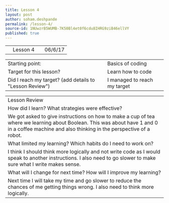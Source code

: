```yaml
---
title: Lesson 4
layout: post
author: soham.deshpande
permalink: /lesson-4/
source-id: 1NUwzrB5WUMB-7K50Bl4et0f6cdu8IHRG9ziB46ellVY
published: true
---
```

<table>
  <tr>
    <td></td>
    <td>Lesson 4</td>
    <td>        </td>
    <td>06/6/17</td>
  </tr>
</table>


<table>
  <tr>
    <td>Starting point:</td>
    <td>Basics of coding</td>
  </tr>
  <tr>
    <td>Target for this lesson?</td>
    <td>Learn how to code</td>
  </tr>
  <tr>
    <td>Did I reach my target? 
(add details to "Lesson Review")</td>
    <td> I managed to reach my target</td>
  </tr>
</table>


<table>
  <tr>
    <td>Lesson Review</td>
  </tr>
  <tr>
    <td>How did I learn? What strategies were effective? </td>
  </tr>
  <tr>
    <td>We got asked to give instructions on how to make a cup of tea where we learning about Boolean. This was about have 1 and 0 in a coffee machine and also thinking in the perspective of a robot.</td>
  </tr>
  <tr>
    <td>What limited my learning? Which habits do I need to work on? </td>
  </tr>
  <tr>
    <td>I think I should think more logically and not write code as I would speak to another instructions. I also need to go slower to make sure what I write makes sense.</td>
  </tr>
  <tr>
    <td>What will I change for next time? How will I improve my learning?</td>
  </tr>
  <tr>
    <td>Next time I will take my time and go slower to reduce the chances of me getting things wrong. I also need to think more logically.
</td>
  </tr>
</table>



